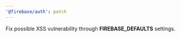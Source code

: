 ```yaml
---
'@firebase/auth': patch
---
```


Fix possible XSS vulnerability through **FIREBASE_DEFAULTS** settings.
